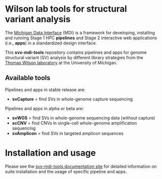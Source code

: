 # Wilson lab tools for structural variant analysis

The [Michigan Data Interface](https://midataint.github.io/) (MDI) 
is a framework for developing, installing and running 
Stage 1 HPC **pipelines** and Stage 2 interactive web applications 
(i.e., **apps**) in a standardized design interface.

This **svx-mdi-tools** repository contains pipelines and apps
for genome structural variant (SV) analysis by different library strategies
from the 
[Thomas Wilson laboratory](https://wilsonte-umich.github.io)
at the University of Michigan.

## Available tools

Pipelines and apps in stable release are:
- **svCapture** = find SVs in whole-genome capture sequencing

Pipelines and apps in alpha or beta are:
- **svWGS** = find SVs in whole-genome sequencing data (without capture)
- **scCNV** = find CNVs in single-cell whole-genome amplification sequencing
- **svAmplicon** = find SVs in targeted amplicon sequences

# Installation and usage

Please see the [svx-mdi-tools documentation site](https://wilsontelab.github.io/svx-mdi-tools)
for detailed information on suite installation and the usage of specific pipeline and apps.
